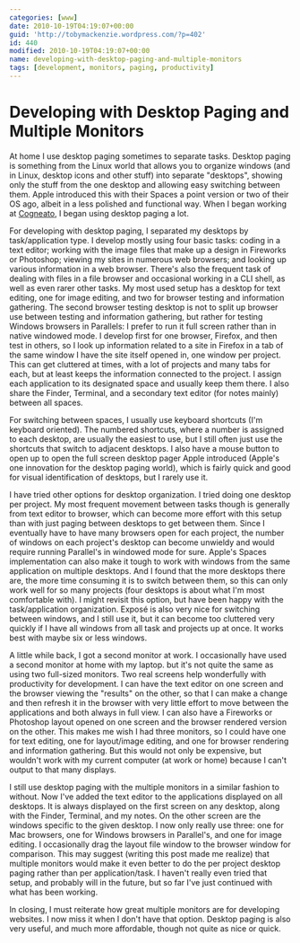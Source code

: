 ```yaml
---
categories: [www]
date: 2010-10-19T04:19:07+00:00
guid: 'http://tobymackenzie.wordpress.com/?p=402'
id: 440
modified: 2010-10-19T04:19:07+00:00
name: developing-with-desktop-paging-and-multiple-monitors
tags: [development, monitors, paging, productivity]
---
```


Developing with Desktop Paging and Multiple Monitors
====================================================

At home I use desktop paging sometimes to separate tasks.  Desktop paging is something from the Linux world that allows you to organize windows (and in Linux, desktop icons and other stuff) into separate "desktops", showing only the stuff from the one desktop and allowing easy switching between them.  Apple introduced this with their Spaces a point version or two of their OS ago, albeit in a less polished and functional way.  When I began working at [Cogneato](http://cogneato.com/), I began using desktop paging a lot.

For developing with desktop paging, I separated my desktops by task/application type.  I develop mostly using four basic tasks:  coding in a text editor; working with the image files that make up a design in Fireworks or Photoshop; viewing my sites in numerous web browsers; and looking up various information in a web browser.  There's also the frequent task of dealing with files in a file browser and occasional working in a CLI shell, as well as even rarer other tasks.  My most used setup has a desktop for text editing, one for image editing, and two for browser testing and information gathering.  The second browser testing desktop is not to split up browser use between testing and information gathering, but rather for testing Windows browsers in Parallels:  I prefer to run it full screen rather than in native windowed mode.  I develop first for one browser, Firefox, and then test in others, so I look up information related to a site in Firefox in a tab of the same window I have the site itself opened in, one window per project.  This can get cluttered at times, with a lot of projects and many tabs for each, but at least keeps the information connected to the project.  I assign each application to its designated space and usually keep them there.  I also share the Finder, Terminal, and a secondary text editor (for notes mainly) between all spaces.

<!--more-->

For switching between spaces, I usually use keyboard shortcuts (I'm keyboard oriented).  The numbered shortcuts, where a number is assigned to each desktop, are usually the easiest to use, but I still often just use the shortcuts that switch to adjacent desktops.  I also have a mouse button to open up to open the full screen desktop pager Apple introduced (Apple's one innovation for the desktop paging world), which is fairly quick and good for visual identification of desktops, but I rarely use it.

I have tried other options for desktop organization.  I tried doing one desktop per project.  My most frequent movement between tasks though is generally from text editor to browser, which can become more effort with this setup than with just paging between desktops to get between them.  Since I eventually have to have many browsers open for each project, the number of windows on each project's desktop can become unwieldy and would require running Parallel's in windowed mode for sure.  Apple's Spaces implementation can also make it tough to work with windows from the same application on multiple desktops.  And I found that the more desktops there are, the more time consuming it is to switch between them, so this can only work well for so many projects (four desktops is about what I'm most comfortable with).  I might revisit this option, but have been happy with the task/application organization.  Exposé is also very nice for switching between windows, and I still use it, but it can become too cluttered very quickly if I have all windows from all task and projects up at once.  It works best with maybe six or less windows.

A little while back, I got a second monitor at work.  I occasionally have used a second monitor at home with my laptop. but it's not quite the same as using two full-sized monitors.  Two real screens help wonderfully with productivity for development.  I can have the text editor on one screen and the browser viewing the "results" on the other, so that I can make a change and then refresh it in the browser with very little effort to move between the applications and both always in full view.  I can also have a Fireworks or Photoshop layout opened on one screen and the browser rendered version on the other.  This makes me wish I had three monitors, so I could have one for text editing, one for layout/image editing, and one for browser rendering and information gathering.  But this would not only be expensive, but wouldn't work with my current computer (at work or home) because I can't output to that many displays.

I still use desktop paging with the multiple monitors in a similar fashion to without.  Now I've added the text editor to the applications displayed on all desktops.  It is always displayed on the first screen on any desktop, along with the Finder, Terminal, and my notes.  On the other screen are the windows specific to the given desktop.  I now only really use three:  one for Mac browsers, one for Windows browsers in Parallel's, and one for image editing.  I occasionally drag the layout file window to the browser window for comparison.  This may suggest (writing this post made me realize) that multiple monitors would make it even better to do the per project desktop paging rather than per application/task.  I haven't really even tried that setup, and probably will in the future, but so far I've just continued with what has been working.

In closing, I must reiterate how great multiple monitors are for developing websites.  I now miss it when I don't have that option.  Desktop paging is also very useful, and much more affordable, though not quite as nice or quick.
